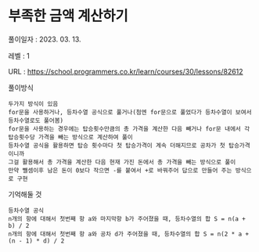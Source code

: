 # 부족한 금액 계산하기
풀이일자 : 2023. 03. 13.  
    
레벨 : 1    

URL : https://school.programmers.co.kr/learn/courses/30/lessons/82612  
    
풀이방식    

    두가지 방식이 있음
    for문을 사용하거나, 등차수열 공식으로 풀거나(첨엔 for문으로 풀었다가 등차수열이 보여서 등차수열로도 풀어봄)
    for문을 사용하는 경우에는 탑승횟수만큼의 총 가격을 계산한 다음 빼거나 for문 내에서 각 탑승횟수당 가격을 빼는 방식으로 계산하여 풀이
    등차수열 공식을 활용하면 탑승 횟수마다 첫 탑승가격이 계속 더해지므로 공차가 첫 탑승가격이니까
    그걸 활용해서 총 가격을 계산한 다음 현재 가진 돈에서 총 가격을 빼는 방식으로 풀이
    만약 뺄셈이후 남은 돈이 0보다 작으면 -를 붙여서 +로 바꿔주어 답으로 만들어 주는 방식으로 구현
    


기억해둘 것  
    
    등차수열 공식
    n개의 항에 대해서 첫번째 항 a와 마지막항 b가 주어졌을 때, 등차수열의 합 S = n(a + b) / 2
    n개의 항에 대해서 첫번째 항 a와 공차 d가 주어졌을 때, 등차수열의 합 S = n(2 * a + (n - 1) * d) / 2

